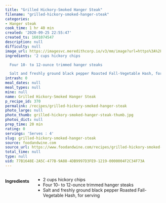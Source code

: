 ```yaml
---
title: "Grilled Hickory-Smoked Hanger Steak"
filename: "grilled-hickory-smoked-hanger-steak"
categories:
- Hanger steak
cook_time: 1 hr 40 min
created: '2020-09-25 22:55:47'
created_ts: 1601074547
description: null
difficulty: null
image_url: https://imagesvc.meredithcorp.io/v3/mm/image?url=https%3A%2F%2Fwww.foodandwine.com%2Fimg%2Ficons%2Fmissing-image-4x3.png
ingredients: '2 cups hickory chips

  Four 10- to 12-ounce trimmed hanger steaks

  Salt and freshly ground black pepper Roasted Fall-Vegetable Hash, for serving'
intrash: 0
meal_dates: null
meal_types: null
mine: null
name: Grilled Hickory-Smoked Hanger Steak
p_recipe_id: 370
permalink: /recipes/grilled-hickory-smoked-hanger-steak
photo_large: null
photo_thumb: grilled-hickory-smoked-hanger-steak-thumb.jpg
photos_dict: null
prep_time: 20 min
rating: 0
servings: 'Serves : 4'
slug: grilled-hickory-smoked-hanger-steak
source: foodandwine.com
source_url: https://www.foodandwine.com/recipes/grilled-hickory-smoked-hanger-steak
total_time: null
type: null
uid: 77B1648E-2A5C-477B-9A88-4DB9997D3FE9-1219-0000004F2C34F73A
---
```

<div class="large-8 medium-7 columns" id="writeup">	</div><!-- #writeup -->
</div><!-- #row-one -->
<div class="row" id="row-two">	<div class="medium-4 small-5 columns" id="ingredients"><h4>Ingredients</h4><div class="box box-ingredients content"><ul>
<li>2 cups hickory chips</li>
<li>Four 10- to 12-ounce trimmed hanger steaks</li>
<li>Salt and freshly ground black pepper Roasted Fall-Vegetable Hash, for serving</li>
</ul>
</div>	</div>	<div class="medium-6 small-7 columns" id="directions">	</div>
